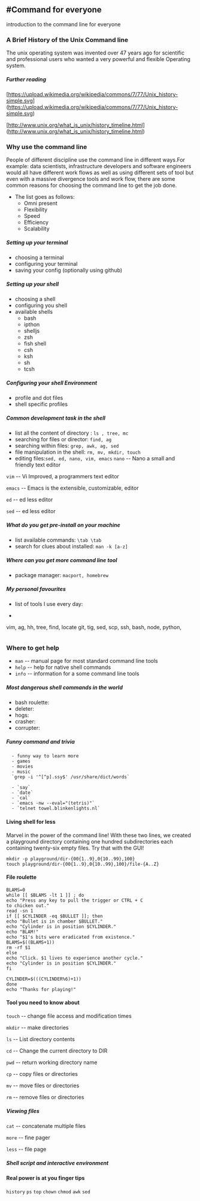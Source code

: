 #Command for everyone
----------------------------

introduction to the command line for everyone

### A Brief History of the Unix Command line

The unix operating system was invented over 47 years ago for scientific and professional users who wanted a very powerful and flexible Operating system.

##### Further reading

[https://upload.wikimedia.org/wikipedia/commons/7/77/Unix_history-simple.svg]
(https://upload.wikimedia.org/wikipedia/commons/7/77/Unix_history-simple.svg)

[http://www.unix.org/what_is_unix/history_timeline.html]
(http://www.unix.org/what_is_unix/history_timeline.html)



### Why use the command line

People of different discipline use the command line in different ways.For example: data scientists, infrastructure developers and software engineers would all have different work flows as well as using different sets of tool but even with a massive divergence tools and work flow, there are some common reasons for choosing the command line to get the job done.
- The list goes as follows:
  - Omni present
  - Flexibility
  - Speed
  - Efficiency
  - Scalability

##### Setting up your terminal
- choosing a terminal
- configuring your terminal
- saving your config (optionally using github)

##### Setting up your shell
- choosing a shell
- configuring you shell
- available shells
  - bash
  - ipthon
  - shelljs
  - zsh
  - fish shell
  - csh
  - ksh
  - sh
  - tcsh

##### Configuring your shell Environment
  - profile and dot files
  - shell specific profiles


##### Common development task in the shell
  - list all the content of directory : `ls , tree, mc`
  - searching for files or director: `find, ag`
  - searching within files: `grep, awk, ag, sed`
  - file manipulation in the shell: `rm, mv, mkdir, touch`
  - editing files:`sed, ed, nano, vim, emacs`
  `nano`    -- Nano a small and friendly text editor

  `vim`     -- Vi Improved, a programmers text editor

  `emacs`   -- Emacs is the extensible, customizable, editor

  `ed`      -- ed less editor

  `sed`     -- ed less editor




##### What do you get pre-install on your machine
  - list available commands: `\tab \tab`
  - search for clues about installed: `man -k [a-z]`

##### Where can you get more command line tool
  - package manager: `macport, homebrew`


##### My personal favourites
  - list of tools I use every day:
  - ```
  vim, ag, hh, tree, find, locate
  git, tig, sed, scp, ssh, bash, node,
  python,

  ```
  ```
### Where to get help

  - `man`	-- manual page for most standard command line tools
  - `help`	-- help for native shell commands
  - `info`	-- information for a some command line tools


##### Most dangerous shell commands in the world
  - bash roulette:
  - deleter:
  - hogs:
  - crasher:
  - corrupter:

##### Funny command and trivia
```
  - funny way to learn more
  - games
  - movies
  - music
  `grep -i '^[^p].ssy$' /usr/share/dict/words`

  - `say`
  - `date`
  - `cal`
  - `emacs -nw --eval="(tetris)"`
  - `telnet towel.blinkenlights.nl`
```

#### Living shell for less
  Marvel in the power of the command line! With these two lines, we created a playground
  directory containing one hundred subdirectories each containing twenty-six empty files.
  Try that with the GUI!

  ```
  mkdir -p playground/dir-{00{1..9},0{10..99},100}
  touch playground/dir-{00{1..9},0{10..99},100}/file-{A..Z}
  ```

#### File roulette

  ```
  BLAMS=0
  while [[ $BLAMS -lt 1 ]] ; do
  echo "Press any key to pull the trigger or CTRL + C
  to chicken out."
  read -sn 1
  if [[ $CYLINDER -eq $BULLET ]]; then
  echo "Bullet is in chamber $BULLET."
  echo "Cylinder is in position $CYLINDER."
  echo "BLAM!"
  echo "$1's bits were eradicated from existence."
  BLAMS=$((BLAMS+1))
  rm -rf $1
  else
  echo "Click. $1 lives to experience another cycle."
  echo "Cylinder is in position $CYLINDER."
  fi

CYLINDER=$(((CYLINDER%6)+1))
  done
  echo "Thanks for playing!"
  ```
#### Tool you need to know about

  `touch`	  -- change file access and modification times

  `mkdir`   -- make directories

  `ls` 	    -- List directory contents

  `cd`	    -- Change the current directory to DIR

  `pwd` 	  -- return working directory name

  `cp`	    -- copy files or directories

  `mv`	    -- move files or directories

  `rm`	    -- remove files or directories

##### Viewing files

  `cat`	-- concatenate  multiple files

  `more`	-- fine pager

  `less` -- file page


##### Shell script and interactive environment

#### Real power is at you finger tips

`history`
`ps`
`top`
`chown`
`chmod`
`awk`
`sed`


